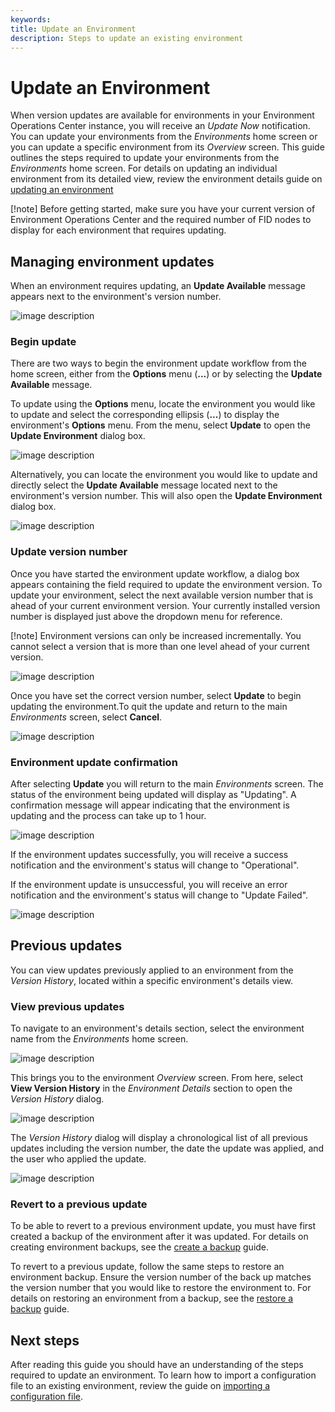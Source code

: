 ```yaml
---
keywords:
title: Update an Environment
description: Steps to update an existing environment
---
```

# Update an Environment

When version updates are available for environments in your Environment Operations Center instance, you will receive an *Update Now* notification. You can update your environments from the *Environments* home screen or you can update a specific environment from its *Overview* screen. This guide outlines the steps required to update your environments from the *Environments* home screen. For details on updating an individual environment from its detailed view, review the environment details guide on [updating an environment](../environment-details/update-environment.md)

[!note] Before getting started, make sure you have your current version of Environment Operations Center and the required number of FID nodes to display for each environment that requires updating.

## Managing environment updates

When an environment requires updating, an **Update Available** message appears next to the environment's version number.

![image description](images/update-alert.png)

### Begin update

There are two ways to begin the environment update workflow from the home screen, either from the **Options** menu (**...**) or by selecting the **Update Available** message.

To update using the **Options** menu, locate the environment you would like to update and select the corresponding ellipsis (**...**) to display the environment's **Options** menu. From the menu, select **Update** to open the **Update Environment** dialog box.

![image description](images/options-update.png)

Alternatively, you can locate the environment you would like to update and directly select the **Update Available** message located next to the environment's version number. This will also open the **Update Environment** dialog box.

![image description](images/select-update.png)

### Update version number

Once you have started the environment update workflow, a dialog box appears containing the field required to update the environment version. To update your environment, select the next available version number that is ahead of your current environment version. Your currently installed version number is displayed just above the dropdown menu for reference.

[!note] Environment versions can only be increased incrementally. You cannot select a version that is more than one level ahead of your current version. 

![image description](images/select-version.png)

Once you have set the correct version number, select **Update** to begin updating the environment.To quit the update and return to the main *Environments* screen, select **Cancel**.

![image description](images/update.png)

### Environment update confirmation

After selecting **Update** you will return to the main *Environments* screen. The status of the environment being updated will display as "Updating". A confirmation message will appear indicating that the environment is updating and the process can take up to 1 hour.

![image description](images/updating.png)

If the environment updates successfully, you will receive a success notification and the environment's status will change to "Operational".

If the environment update is unsuccessful, you will receive an error notification and the environment's status will change to "Update Failed".

![image description](images/update-success.png)

## Previous updates

You can view updates previously applied to an environment from the *Version History*, located within a specific environment's details view.

### View previous updates

To navigate to an environment's details section, select the environment name from the *Environments* home screen.

![image description](images/view-env-details.png)

This brings you to the environment *Overview* screen. From here, select **View Version History** in the *Environment Details* section to open the *Version History* dialog.

![image description](images/view-version-history.png)

The *Version History* dialog will display a chronological list of all previous updates including the version number, the date the update was applied, and the user who applied the update.

![image description](images/version-history.png)

### Revert to a previous update

To be able to revert to a previous environment update, you must have first created a backup of the environment after it was updated. For details on creating environment backups, see the [create a backup](../backup-and-restore/create-backup.md) guide.

To revert to a previous update, follow the same steps to restore an environment backup. Ensure the version number of the back up matches the version number that you would like to restore the environment to. For details on restoring an environment from a backup, see the [restore a backup](../backup-and-restore/restore-backup.md) guide.

## Next steps

After reading this guide you should have an understanding of the steps required to update an environment. To learn how to import a configuration file to an existing environment, review the guide on [importing a configuration file](import-configuration-file.md).











